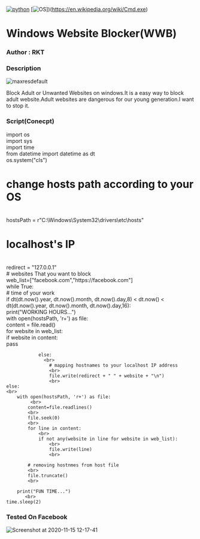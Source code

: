 
[![python](https://img.shields.io/badge/python-cyan.svg)](https://www.python.org/)
[![OS](https://img.shields.io/badge/Tested%20On-Windows-Cmd-cyan.svg)])(https://en.wikipedia.org/wiki/Cmd.exe)

# Windows Website Blocker(WWB)

### Author : RKT ###

### Description ###


![maxresdefault](https://user-images.githubusercontent.com/69615463/99218498-a3e90300-2800-11eb-818c-66ccefb30e6c.jpg)


Block Adult or Unwanted Websites on windows.It is a easy  way to block adult website.Adult websites are dangerous for our young generation.I want to stop it.


### Script(Conecpt) ###


import os
<br>
import sys
<br>
import time
<br> 
from datetime import datetime as dt 
 <br>
os.system("cls")
<br>
# change hosts path according to your OS
 <br>
hostsPath = r"C:\Windows\System32\drivers\etc\hosts"

# localhost's IP 
<br>
redirect = "127.0.0.1"
 <br>
# websites That you want to block
 <br>
web_list=["facebook.com","https://facebook.com"]
<br>
while True: 
  <br>
    # time of your work
     <br> 
    if dt(dt.now().year, dt.now().month, dt.now().day,8) < dt.now() < dt(dt.now().year, dt.now().month, dt.now().day,16):
        <br> 
        print("WORKING HOURS...")
        <br> 
        with open(hostsPath, 'r+') as file:
            <br> 
            content = file.read() 
            <br>
            for website in web_list:
                <br> 
                if website in content:
                   <br> 
                    pass
                    <br>

                else: 
                  <br>
                    # mapping hostnames to your localhost IP address
                    <br> 
                    file.write(redirect + " " + website + "\n")
                    <br> 
    else:
    <br> 
        with open(hostsPath, 'r+') as file:
             <br> 
            content=file.readlines()
            <br> 
            file.seek(0)
            <br> 
            for line in content:
                <br> 
                if not any(website in line for website in web_list):
                    <br> 
                    file.write(line) 
                    <br>                    
  
            # removing hostnmes from host file 
            <br>
            file.truncate() 
            <br>
  
        print("FUN TIME...")
           <br> 
    time.sleep(2)

### Tested On Facebook ###

![Screenshot at 2020-11-15 12-17-41](https://user-images.githubusercontent.com/69615463/99219052-da734d80-2801-11eb-9cc2-fbab8ece513a.png)


